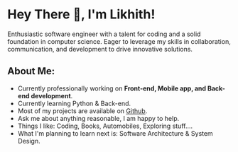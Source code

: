 # Hey There 👋, I'm Likhith!

Enthusiastic software engineer with a talent for coding and a solid foundation in computer science. Eager to leverage my skills in collaboration, communication, and development to drive innovative solutions.
<br/>


## About Me:

- Currently professionally working on **Front-end, Mobile app, and Back-end development**.
- Currently learning Python & Back-end.
- Most of my projects are available on [Github](https://github.com/likhithkp?tab=repositories).
- Ask me about anything reasonable, I am happy to help.
- Things I like: Coding, Books, Automobiles, Exploring stuff....
- What I'm planning to learn next is: Software Architecture & System Design.
